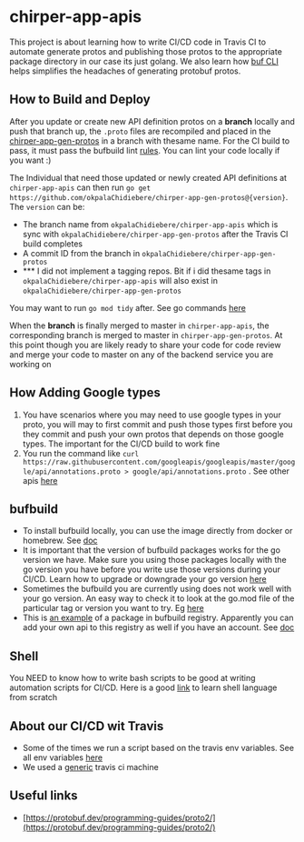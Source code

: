 # chirper-app-apis

This project is about learning how to write CI/CD code in Travis CI to automate generate protos and publishing those protos to the appropriate package directory in our case its just golang. We also learn how [buf CLI](https://docs.buf.build/installation) helps simplifies the headaches of generating protobuf protos.

## How to Build and Deploy

After you update or create new API definition protos on a **branch** locally and push that branch up, the `.proto` files are recompiled and placed in the [chirper-app-gen-protos](https://github.com/okpalaChidiebere/chirper-app-gen-protos) in a branch with thesame name. For the CI build to pass, it must pass the bufbuild lint [rules](https://docs.buf.build/lint/rules). You can lint your code locally if you want :)

The Individual that need those updated or newly created API definitions at `chirper-app-apis` can then run `go get https://github.com/okpalaChidiebere/chirper-app-gen-protos@{version}`. The `version` can be:

- The branch name from `okpalaChidiebere/chirper-app-apis` which is sync with `okpalaChidiebere/chirper-app-gen-protos` after the Travis CI build completes
- A commit ID from the branch in `okpalaChidiebere/chirper-app-gen-protos`
- \*\*\* I did not implement a tagging repos. Bit if i did thesame tags in `okpalaChidiebere/chirper-app-apis` will also exist in `okpalaChidiebere/chirper-app-gen-protos`

You may want to run `go mod tidy` after. See go commands [here](https://faun.pub/understanding-go-mod-and-go-sum-5fd7ec9bcc34)

When the **branch** is finally merged to master in `chirper-app-apis`, the corresponding branch is merged to master in `chirper-app-gen-protos`. At this point though you are likely ready to share your code for code review and merge your code to master on any of the backend service you are working on

## How Adding Google types

1. You have scenarios where you may need to use google types in your proto, you will may to first commit and push those types first before you they commit and push your own protos that depends on those google types. The important for the CI/CD build to work fine
1. You run the command like `curl https://raw.githubusercontent.com/googleapis/googleapis/master/google/api/annotations.proto > google/api/annotations.proto` . See other apis [here](https://github.com/googleapis/googleapis/tree/master/google/api)

## bufbuild

- To install bufbuild locally, you can use the image directly from docker or homebrew. See [doc](https://buf.build/docs/installation)
- It is important that the version of bufbuild packages works for the go version we have. Make sure you using those packages locally with the go version you have before you write use those versions during your CI/CD. Learn how to upgrade or downgrade your go version [here](https://www.practical-go-lessons.com/chap-40-upgrading-or-downgrading-go)
- Sometimes the bufbuild you are currently using does not work well with your go version. An easy way to check it to look at the go.mod file of the particular tag or version you want to try. Eg [here](https://github.com/bufbuild/connect-go/blob/v1.5.2/go.mod)
- This is [an example](https://buf.build/bufbuild/connect-go) of a package in bufbuild registry. Apparently you can add your own api to this registry as well if you have an account. See [doc](https://buf.build/docs/tutorials/getting-started-with-bsr#depend-on-googleapis)

## Shell

You NEED to know how to write bash scripts to be good at writing automation scripts for CI/CD. Here is a good [link](https://effective-shell.com/) to learn shell language from scratch

## About our CI/CD wit Travis

- Some of the times we run a script based on the travis env variables. See all env variables [here](https://docs.travis-ci.com/user/environment-variables/)
- We used a [generic](https://docs.travis-ci.com/user/languages/minimal-and-generic/) travis ci machine

## Useful links

- [https://protobuf.dev/programming-guides/proto2/](https://protobuf.dev/programming-guides/proto2/)
